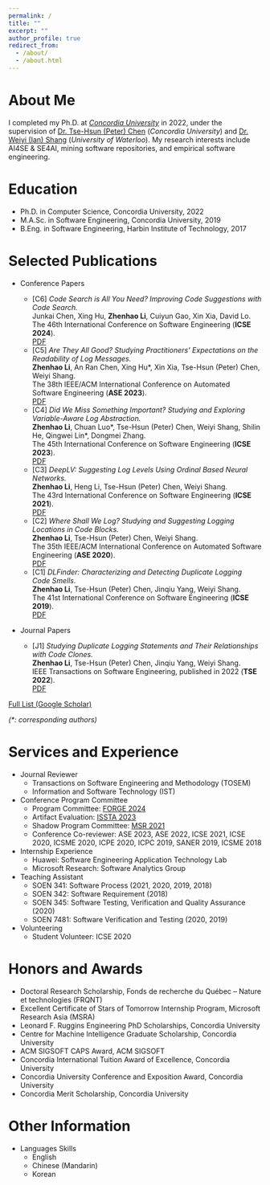 ```yaml
---
permalink: /
title: ""
excerpt: ""
author_profile: true
redirect_from: 
  - /about/
  - /about.html
---
```



<span class='anchor' id='about-me'></span>

About Me
======
I completed my Ph.D. at [_Concordia University_](https://www.concordia.ca/) in 2022, under the supervision of [Dr. Tse-Hsun (Peter) Chen](https://petertsehsun.github.io/) (_Concordia University_) and [Dr. Weiyi (Ian) Shang](https://ece.uwaterloo.ca/~wshang/) (_University of Waterloo_). My research interests include AI4SE & SE4AI, mining software repositories, and empirical software engineering. 

Education
======
* Ph.D. in Computer Science, Concordia University, 2022
* M.A.Sc. in Software Engineering, Concordia University, 2019
* B.Eng. in Software Engineering, Harbin Institute of Technology, 2017

<span class='anchor' id='publications'></span>

Selected Publications
======
* Conference Papers
  * [C6] *Code Search is All You Need? Improving Code Suggestions with Code Search.*\
  Junkai Chen, Xing Hu, **Zhenhao Li**, Cuiyun Gao, Xin Xia, David Lo.\
  The 46th International Conference on Software Engineering (**ICSE 2024**).\
  [PDF](https://ginolzh.github.io/papers/ICSE2024_Code_Suggestion.pdf)
  * [C5] *Are They All Good? Studying Practitioners' Expectations on the Readability of Log Messages.*\
  **Zhenhao Li**, An Ran Chen, Xing Hu\*, Xin Xia, Tse-Hsun (Peter) Chen, Weiyi Shang.\
  The 38th IEEE/ACM International Conference on Automated Software Engineering (**ASE 2023**).\
  [PDF](https://ginolzh.github.io/papers/ASE2023_Log_Message_Readability.pdf)
  * [C4] *Did We Miss Something Important? Studying and Exploring Variable-Aware Log Abstraction.*\
  **Zhenhao Li**, Chuan Luo\*, Tse-Hsun (Peter) Chen, Weiyi Shang, Shilin He, Qingwei Lin\*, Dongmei Zhang.\
  The 45th International Conference on Software Engineering (**ICSE 2023**).\
  [PDF](https://ginolzh.github.io/papers/ICSE2023_Log_Var_Aware_.pdf)
  * [C3] *DeepLV: Suggesting Log Levels Using Ordinal Based Neural Networks.*\
  **Zhenhao Li**, Heng Li, Tse-Hsun (Peter) Chen, Weiyi Shang.\
  The 43rd International Conference on Software Engineering (**ICSE 2021**).\
  [PDF](https://ginolzh.github.io/papers/ICSE2021_Log_Level.pdf)
  * [C2] *Where Shall We Log? Studying and Suggesting Logging Locations in Code Blocks.*\
  **Zhenhao Li**, Tse-Hsun (Peter) Chen, Weiyi Shang.\
  The 35th IEEE/ACM International Conference on Automated Software Engineering (**ASE 2020**).\
  [PDF](https://ginolzh.github.io/papers/ASE2020_Where_to_Log.pdf)
  * [C1] *DLFinder: Characterizing and Detecting Duplicate Logging Code Smells.*\
  **Zhenhao Li**, Tse-Hsun (Peter) Chen, Jinqiu Yang, Weiyi Shang.\
  The 41st International Conference on Software Engineering (**ICSE 2019**).\
  [PDF](https://ginolzh.github.io/papers/ICSE2019_Dup_Log.pdf)

* Journal Papers
  * [J1] *Studying Duplicate Logging Statements and Their Relationships with Code Clones.*\
  **Zhenhao Li**, Tse-Hsun (Peter) Chen, Jinqiu Yang, Weiyi Shang.\
  IEEE Transactions on Software Engineering, published in 2022 (**TSE 2022**).\
  [PDF](https://ginolzh.github.io/papers/TSE_Duplicate_Log.pdf)


[Full List (Google Scholar)](https://scholar.google.com/citations?hl=zh-CN&user=StfHC9AAAAAJ)

_(*: corresponding authors)_

<span class='anchor' id='services'></span>

Services and Experience
======
* Journal Reviewer
  * Transactions on Software Engineering and Methodology (TOSEM)
  * Information and Software Technology (IST)
* Conference Program Committee
  * Program Committee: [FORGE 2024](https://conf.researchr.org/track/forge-2024/forge-2024-papers) 
  * Artifact Evaluation: [ISSTA 2023](https://conf.researchr.org/track/issta-2023/issta-2023-artifact-evaluation)
  * Shadow Program Committee: [MSR 2021](https://2021.msrconf.org/committee/msr-2021-shadow-pc-shadow-pc-committee)
  * Conference Co-reviewer: ASE 2023, ASE 2022, ICSE 2021, ICSE 2020, ICSME 2020, ICPE 2020, ICPC 2019, SANER 2019, ICSME 2018
* Internship Experience
  * Huawei: Software Engineering Application Technology Lab
  * Microsoft Research: Software Analytics Group
* Teaching Assistant
  * SOEN 341: Software Process (2021, 2020, 2019, 2018)
  * SOEN 342: Software Requirement (2018)
  * SOEN 345: Software Testing, Verification and Quality Assurance (2020)
  * SOEN 7481: Software Verification and Testing (2020, 2019)
* Volunteering
  * Student Volunteer: ICSE 2020
  

Honors and Awards
======
* Doctoral Research Scholarship, Fonds de recherche du Québec – Nature et technologies (FRQNT)
* Excellent Certificate of Stars of Tomorrow Internship Program, Microsoft Research Asia (MSRA)
* Leonard F. Ruggins Engineering PhD Scholarships, Concordia University
* Centre for Machine Intelligence Graduate Scholarship, Concordia University
* ACM SIGSOFT CAPS Award, ACM SIGSOFT
* Concordia International Tuition Award of Excellence, Concordia University
* Concordia University Conference and Exposition Award, Concordia University
* Concordia Merit Scholarship, Concordia University

Other Information
======
* Languages Skills
  * English
  * Chinese (Mandarin)
  * Korean

